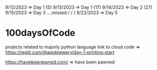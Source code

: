 9/12/2023 => Day 1 (5)
9/13/2023 => Day 1 (17)
9/14/2023 => Day 2 (27)
9/15/2023 => Day 3 ....missed
/
/
/
9/22/2023 => Day 5

# 100daysOfCode

projects related to majorly python language
link to cloud code => https://replit.com/@appbrewery/day-1-printing-start

https://haveibeenpwned.com/ => have been pawned
